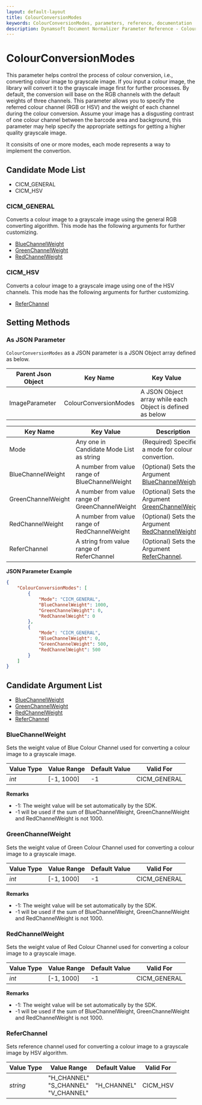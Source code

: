 ```yaml
---
layout: default-layout
title: ColourConversionModes
keywords: ColourConversionModes, parameters, reference, documentation
description: Dynamsoft Document Normalizer Parameter Reference - ColourConversionModes
---
```


# ColourConversionModes

This parameter helps control the process of colour conversion, i.e., converting colour image to grayscale image. If you input a colour image, the library will convert it to the grayscale image first for further processes. By default, the conversion will base on the RGB channels with the default weights of three channels. This parameter allows you to specify the referred colour channel (RGB or HSV) and the weight of each channel during the colour conversion. Assume your image has a disgusting contrast of one colour channel between the barcode area and background, this parameter may help specify the appropriate settings for getting a higher quality grayscale image. 

It consisits of one or more modes, each mode represents a way to implement the convertion.

## Candidate Mode List

- CICM_GENERAL
- CICM_HSV

### CICM_GENERAL

Converts a colour image to a grayscale image using the general RGB converting algorithm. This mode has the following arguments for further customizing.

- [BlueChannelWeight](#bluechannelweight)
- [GreenChannelWeight](#greenchannelweight)
- [RedChannelWeight](#redchannelweight)

### CICM_HSV

Converts a colour image to a grayscale image using one of the HSV channels. This mode has the following arguments for further customizing.

- [ReferChannel](#referchannel)

## Setting Methods

### As JSON Parameter

`ColourConversionModes` as a JSON parameter is a JSON Object array defined as below.

| Parent Json Object | Key Name | Key Value |
| ------------------ | ------------------- | ---------- |
| ImageParameter | ColourConversionModes | A JSON Object array while each Object is defined as below |

| Key Name | Key Value | Description |
| -------- | --------- | ----------- |
| Mode | Any one in Candidate Mode List as string | (Required) Specifies a mode for colour convertion.  |
| BlueChannelWeight | A number from value range of BlueChannelWeight | (Optional) Sets the Argument [BlueChannelWeight](#bluechannelweight). |
| GreenChannelWeight | A number from value range of GreenChannelWeight | (Optional) Sets the Argument [GreenChannelWeight](#greenchannelweight). |
| RedChannelWeight | A number from value range of RedChannelWeight | (Optional) Sets the Argument [RedChannelWeight](#redchannelweight). |
| ReferChannel | A string from value range of ReferChannel | (Optional) Sets the Argument [ReferChannel](#referchannel). |

**JSON Parameter Example**

```json
{
    "ColourConversionModes": [
        {
            "Mode": "CICM_GENERAL", 
            "BlueChannelWeight": 1000,
            "GreenChannelWeight": 0,
            "RedChannelWeight": 0
        },
        {
            "Mode": "CICM_GENERAL", 
            "BlueChannelWeight": 0,
            "GreenChannelWeight": 500,
            "RedChannelWeight": 500
        }
    ]
}
```

## Candidate Argument List

- [BlueChannelWeight](#bluechannelweight)
- [GreenChannelWeight](#greenchannelweight)
- [RedChannelWeight](#redchannelweight)
- [ReferChannel](#referchannel)

### BlueChannelWeight

Sets the weight value of Blue Colour Channel used for converting a colour image to a grayscale image.

| Value Type | Value Range | Default Value | Valid For |
| ---------- | ----------- | ------------- | --------- |
| *int* | [-1, 1000] | -1 | CICM_GENERAL |

**Remarks**

- -1: The weight value will be set automatically by the SDK.
- -1 will be used if the sum of BlueChannelWeight, GreenChannelWeight and RedChannelWeight is not 1000.

### GreenChannelWeight

Sets the weight value of Green Colour Channel used for converting a colour image to a grayscale image.

| Value Type | Value Range | Default Value | Valid For |
| ---------- | ----------- | ------------- | --------- |
| *int* | [-1, 1000] | -1 | CICM_GENERAL |

**Remarks**

- -1: The weight value will be set automatically by the SDK.
- -1 will be used if the sum of BlueChannelWeight, GreenChannelWeight and RedChannelWeight is not 1000.

### RedChannelWeight

Sets the weight value of Red Colour Channel used for converting a colour image to a grayscale image.

| Value Type | Value Range | Default Value | Valid For |
| ---------- | ----------- | ------------- | --------- |
| *int* | [-1, 1000] | -1 | CICM_GENERAL |

**Remarks**

- -1: The weight value will be set automatically by the SDK.
- -1 will be used if the sum of BlueChannelWeight, GreenChannelWeight and RedChannelWeight is not 1000.

### ReferChannel

Sets reference channel used for converting a colour image to a grayscale image by HSV algorithm.

| Value Type | Value Range | Default Value | Valid For |
| ---------- | ----------- | ------------- | --------- |
| *string* | "H_CHANNEL"<br>"S_CHANNEL"<br>"V_CHANNEL" | "H_CHANNEL" | CICM_HSV |

